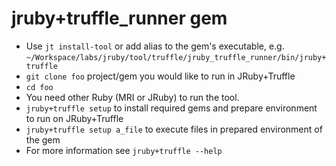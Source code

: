 # jruby+truffle_runner gem

-   Use `jt install-tool` or add alias to the gem's executable, 
    e.g. `~/Workspace/labs/jruby/tool/truffle/jruby_truffle_runner/bin/jruby+truffle`
-   `git clone foo` project/gem you would like to run in JRuby+Truffle
-   `cd foo`
-   You need other Ruby (MRI or JRuby) to run the tool.
-   `jruby+truffle setup` to install required gems and prepare environment to run on JRuby+Truffle
-   `jruby+truffle setup a_file` to execute files in prepared environment of the gem
-   For more information see `jruby+truffle --help` 

